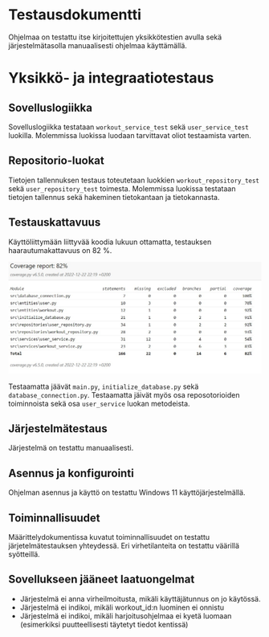 # Testausdokumentti

Ohjelmaa on testattu itse kirjoitettujen yksikkötestien avulla sekä järjestelmätasolla manuaalisesti ohjelmaa käyttämällä.

# Yksikkö- ja integraatiotestaus

## Sovelluslogiikka 

Sovelluslogiikka testataan `workout_service_test` sekä `user_service_test` luokilla. Molemmissa luokissa luodaan tarvittavat oliot testaamista varten.

## Repositorio-luokat

Tietojen tallennuksen testaus toteutetaan luokkien `workout_repository_test` sekä `user_repository_test` toimesta. Molemmissa luokissa testataan tietojen tallennus sekä hakeminen tietokantaan ja tietokannasta.

## Testauskattavuus

Käyttöliittymään liittyvää koodia lukuun ottamatta, testauksen haarautumakattavuus on 82 %.

![Testauskattavuus](https://github.com/vtonteri/ot-harjoitustyo/blob/main/workout_diary/dokumentaatio/testikattavuus.jpg)

Testaamatta jäävät `main.py`, `initialize_database.py` sekä `database_connection.py`. Testaamatta jäivät myös osa reposotorioiden toiminnoista sekä osa `user_service` luokan metodeista.

## Järjestelmätestaus

Järjestelmä on testattu manuaalisesti.

## Asennus ja konfigurointi

Ohjelman asennus ja käyttö on testattu Windows 11 käyttöjärjestelmällä.

## Toiminnallisuudet

Määrittelydokumentissa kuvatut toiminnallisuudet on testattu järjetelmätestauksen yhteydessä. Eri virhetilanteita on testattu väärillä syötteillä.

## Sovellukseen jääneet laatuongelmat

- Järjestelmä ei anna virheilmoitusta, mikäli käyttäjätunnus on jo käytössä.
- Järjestelmä ei indikoi, mikäli workout_id:n luominen ei onnistu
- Järjestelmä ei indikoi, mikäli harjoitusohjelmaa ei kyetä luomaan (esimerkiksi puutteellisesti täytetyt tiedot kentissä)